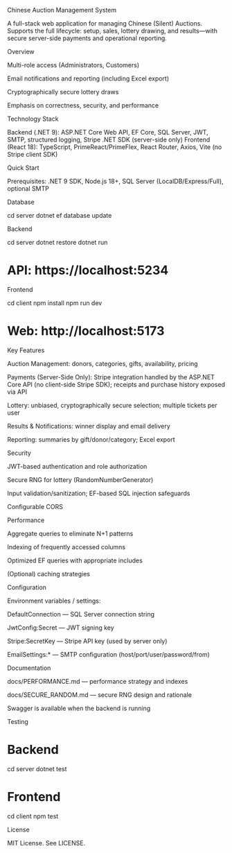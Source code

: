 Chinese Auction Management System

A full-stack web application for managing Chinese (Silent) Auctions. Supports the full lifecycle: setup, sales, lottery drawing, and results—with secure server-side payments and operational reporting.

Overview

Multi-role access (Administrators, Customers)

Email notifications and reporting (including Excel export)

Cryptographically secure lottery draws

Emphasis on correctness, security, and performance

Technology Stack

Backend (.NET 9): ASP.NET Core Web API, EF Core, SQL Server, JWT, SMTP, structured logging, Stripe .NET SDK (server-side only)
Frontend (React 18): TypeScript, PrimeReact/PrimeFlex, React Router, Axios, Vite (no Stripe client SDK)

Quick Start

Prerequisites: .NET 9 SDK, Node.js 18+, SQL Server (LocalDB/Express/Full), optional SMTP

Database

cd server
dotnet ef database update


Backend

cd server
dotnet restore
dotnet run
# API: https://localhost:5234


Frontend

cd client
npm install
npm run dev
# Web: http://localhost:5173

Key Features

Auction Management: donors, categories, gifts, availability, pricing

Payments (Server-Side Only): Stripe integration handled by the ASP.NET Core API (no client-side Stripe SDK); receipts and purchase history exposed via API

Lottery: unbiased, cryptographically secure selection; multiple tickets per user

Results & Notifications: winner display and email delivery

Reporting: summaries by gift/donor/category; Excel export

Security

JWT-based authentication and role authorization

Secure RNG for lottery (RandomNumberGenerator)

Input validation/sanitization; EF-based SQL injection safeguards

Configurable CORS

Performance

Aggregate queries to eliminate N+1 patterns

Indexing of frequently accessed columns

Optimized EF queries with appropriate includes

(Optional) caching strategies

Configuration

Environment variables / settings:

DefaultConnection — SQL Server connection string

JwtConfig:Secret — JWT signing key

Stripe:SecretKey — Stripe API key (used by server only)

EmailSettings:* — SMTP configuration (host/port/user/password/from)

Documentation

docs/PERFORMANCE.md — performance strategy and indexes

docs/SECURE_RANDOM.md — secure RNG design and rationale

Swagger is available when the backend is running

Testing
# Backend
cd server
dotnet test

# Frontend
cd client
npm test

License

MIT License. See LICENSE.
